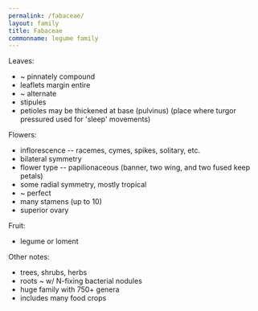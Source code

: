 ```yaml
---
permalink: /fabaceae/
layout: family
title: Fabaceae
commonname: legume family
---
```


Leaves:
  - ~ pinnately compound
  - leaflets margin entire
  - ~ alternate
  - stipules
  - petioles may be thickened at base (pulvinus) (place where turgor pressured used for 'sleep' movements)

Flowers:
  - inflorescence -- racemes, cymes, spikes, solitary, etc.
  - bilateral symmetry
  - flower type -- papilionaceous (banner, two wing, and two fused keep petals)
  - some radial symmetry, mostly tropical
  - ~ perfect
  - many stamens (up to 10)
  - superior ovary

Fruit:
  - legume or loment

Other notes:
  - trees, shrubs, herbs
  - roots ~ w/ N-fixing bacterial nodules
  - huge family with 750+ genera
  - includes many food crops
